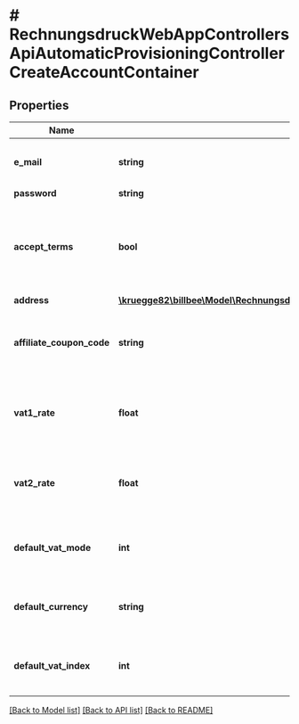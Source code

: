 # # RechnungsdruckWebAppControllersApiAutomaticProvisioningControllerCreateAccountContainer

## Properties

Name | Type | Description | Notes
------------ | ------------- | ------------- | -------------
**e_mail** | **string** | The Email address of the user to create |
**password** | **string** |  | [optional]
**accept_terms** | **bool** | Set to true, if the user has accepted the Billbee terms &amp;amp; conditions | [optional]
**address** | [**\kruegge82\billbee\Model\RechnungsdruckWebAppControllersApiAutomaticProvisioningControllerCreateAccountContainerUserAddress**](RechnungsdruckWebAppControllersApiAutomaticProvisioningControllerCreateAccountContainerUserAddress.md) |  | [optional]
**affiliate_coupon_code** | **string** | Specifies an billbee affiliate code to attach to the user | [optional]
**vat1_rate** | **float** | Optionally specify the vat1 (normal) rate of the user | [optional]
**vat2_rate** | **float** | Optionally specify the vat2 (reduced) rate of the user | [optional]
**default_vat_mode** | **int** | Optionally specify the default vat mode of the user | [optional]
**default_currency** | **string** | Optionally specify the default currency of the user | [optional]
**default_vat_index** | **int** | Optionally specify the default vat index of the user | [optional]

[[Back to Model list]](../../README.md#models) [[Back to API list]](../../README.md#endpoints) [[Back to README]](../../README.md)
